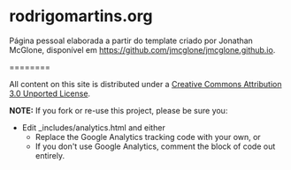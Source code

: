 rodrigomartins.org
========

Página pessoal elaborada a partir do template criado por Jonathan McGlone, disponível em https://github.com/jmcglone/jmcglone.github.io.

========

All content on this site is distributed under a [Creative Commons Attribution 3.0 Unported License](http://creativecommons.org/licenses/by/3.0/deed.en_US).

**NOTE:** If you fork or re-use this project, please be sure you:

* Edit _includes/analytics.html and either
  * Replace the Google Analytics tracking code with your own, or
  * If you don't use Google Analytics, comment the block of code out entirely.

